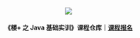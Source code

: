 <div align="center">
  <h1><img src="https://static.shiyanlou.com/lanqiao/frontend/dist/img/lanqiao-logo.5de12f2.svg"></h1>
  <b>《楼+ 之 Java 基础实训》课程仓库｜<a href="https://lanqiao.cn/louplus/java-basic">课程报名</a></b>
</div>
